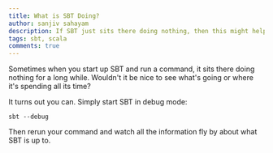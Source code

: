 ```yaml
---
title: What is SBT Doing?
author: sanjiv sahayam
description: If SBT just sits there doing nothing, then this might help you figure out why.
tags: sbt, scala
comments: true
---
```


Sometimes when you start up SBT and run a command, it sits there doing nothing for a long while. Wouldn't it be nice to see what's going or where it's spending all its time?

It turns out you can. Simply start SBT in debug mode:

```{.command .scrollx}
sbt --debug
```

Then rerun your command and watch all the information fly by about what SBT is up to.